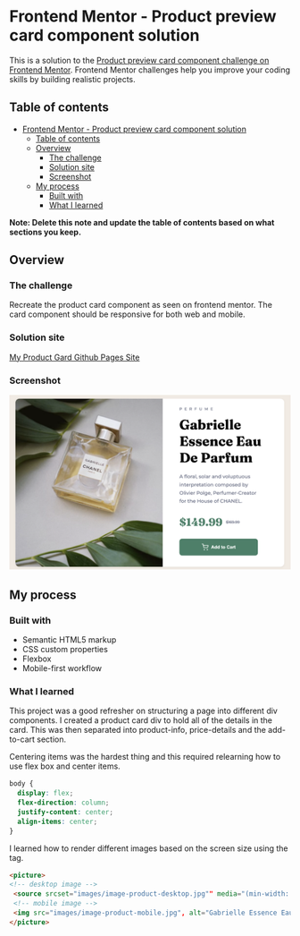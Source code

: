 # Frontend Mentor - Product preview card component solution

This is a solution to the [Product preview card component challenge on Frontend Mentor](https://www.frontendmentor.io/challenges/product-preview-card-component-GO7UmttRfa). Frontend Mentor challenges help you improve your coding skills by building realistic projects.

## Table of contents

- [Frontend Mentor - Product preview card component solution](#frontend-mentor---product-preview-card-component-solution)
  - [Table of contents](#table-of-contents)
  - [Overview](#overview)
    - [The challenge](#the-challenge)
    - [Solution site](#solution-site)
    - [Screenshot](#screenshot)
  - [My process](#my-process)
    - [Built with](#built-with)
    - [What I learned](#what-i-learned)


**Note: Delete this note and update the table of contents based on what sections you keep.**

## Overview

### The challenge

Recreate the product card component as seen on frontend mentor. The card component should be responsive for both web and mobile.

### Solution site

[My Product Gard Github Pages Site](https://alexkubbinga.github.io/fem-product_card/)

### Screenshot

![](./desktop_final.jpg)

## My process

### Built with

- Semantic HTML5 markup
- CSS custom properties
- Flexbox
- Mobile-first workflow

### What I learned

This project was a good refresher on structuring a page into different div components. I created a product card div to hold all of the details in the card. This was then separated into product-info, price-details and the add-to-cart section.

Centering items was the hardest thing and this required relearning how to use flex box and center items.
```css
body {
  display: flex;
  flex-direction: column;
  justify-content: center;
  align-items: center;
}
```
I learned how to render different images based on the screen size using the <picture> tag.
```html
<picture>
<!-- desktop image -->
 <source srcset="images/image-product-desktop.jpg"" media="(min-width: 1024px)">
 <!-- mobile image -->
 <img src="images/image-product-mobile.jpg", alt="Gabrielle Essence Eau de Parfum" class="product-image">
</picture>
```





